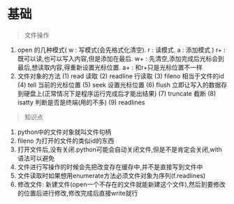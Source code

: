 # 基础

> 文件操作

1. open 的几种模式( w : 写模式(会先格式化清空). r : 读模式. a : 添加模式 )
    r+ : 既可以读,也可以写入内容,但是添加在最后. w+ : 先清空,添加完成后光标会到最后,想读取内容,得重新设置光标位置. a+ : 和r+只是光标位置不一样
2. 文件对象的方法
    (1) read 读取
    (2) readline 行读取 
    (3) fileno 相当于文件的id
    (4) tell 当前的光标位置
    (5) seek 设置光标位置
    (6) flush 立即让写入的数据存到硬盘上(正常情况下是程序运行完成后才能出结果) 
    (7) truncate 截断 
    (8) isatty 判断是否是终端(用的不多)
    (9) readlines



> 知识点

1. python中的文件对象就叫文件句柄 
2. fileno 为打开的文件的类似id的东西
3. 打开文件后,没有关闭.python可能会自动关闭文件,但是不是肯定会关闭,with语法可以避免
4. 文件进行写操作的时候会先把改变存在缓存中,并不是直接写到文件中
5. 文件读取时如果想用enumerate方法必须文件对象为序列(f.readlines)
6. 修改文件:
      新建文件(open一个不存在的文件就能新建这个文件),然后到要修改的位置后进行修改,修改完成后直接write就行